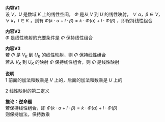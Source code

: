 **内容V1**  
设 $V，U$ 是数域 $K$ 上的线性空间， $\Phi$ 是从 $V$ 到 $U$ 的线性映射， $\forall\ \alpha，\beta\in V，\forall\ k，l\in K$ ，则有 $\Phi(k\cdot\alpha+l\cdot\beta)  
=k\cdot\Phi(\alpha)+l\cdot\Phi(\beta)$ ，即保持线性组合  
  
**内容V2**  
 $\Phi$ 是线性映射的充要条件是 $\Phi$ 保持线性组合  
  
**内容V3**  
若 $\Phi$ 是 $V_K$ 到 $U_K$ 的线性映射，则 $\Phi$ 保持线性组合  
若从 $V_K$ 到 $U_K$ 的映射 $\Phi$ 保持线性组合，则 $\Phi$ 是线性映射  
  
**说明**  
1 前面的加法和数乘是 $V$ 上的，后面的加法和数乘是 $U$ 上的  
  
2 线性映射的第二定义  
  
**推论：逆命题**  
若保持线性组合，即 $\Phi(  
k\cdot\alpha+l\cdot\beta)=k\cdot\Phi(\alpha)  
+l\cdot\Phi(\beta)$  
则保持加法，保持数乘  
  
  
  
